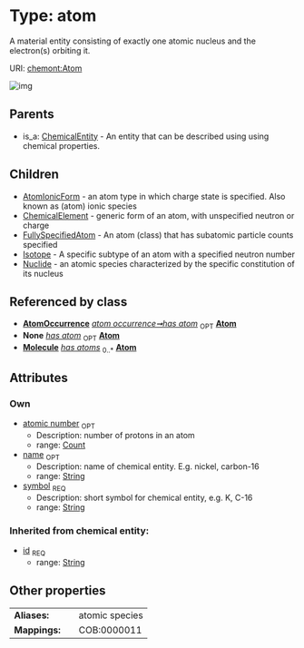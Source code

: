 
# Type: atom


A material entity consisting of exactly one atomic nucleus and the electron(s) orbiting it.

URI: [chemont:Atom](https://w3id.org/chemont/Atom)


![img](http://yuml.me/diagram/nofunky;dir:TB/class/[Nuclide],[Molecule],[Isotope],[FullySpecifiedAtom],[ChemicalEntity],[ChemicalElement],[AtomOccurrence],[AtomIonicForm],[AtomOccurrence]-%20has%20atom%200..1>[Atom&#124;atomic_number:count%20%3F;symbol(pk):string;name:string%20%3F;id(i):string],[Molecule]-%20has%20atoms%200..*>[Atom],[Atom]^-[Nuclide],[Atom]^-[Isotope],[Atom]^-[FullySpecifiedAtom],[Atom]^-[ChemicalElement],[Atom]^-[AtomIonicForm],[ChemicalEntity]^-[Atom])

## Parents

 *  is_a: [ChemicalEntity](ChemicalEntity.md) - An entity that can be described using using chemical properties.

## Children

 * [AtomIonicForm](AtomIonicForm.md) - an atom type in which charge state is specified. Also known as (atom) ionic species
 * [ChemicalElement](ChemicalElement.md) - generic form of an atom, with unspecified neutron or charge
 * [FullySpecifiedAtom](FullySpecifiedAtom.md) - An atom (class) that has subatomic particle counts specified
 * [Isotope](Isotope.md) - A specific subtype of an atom with a specified neutron number
 * [Nuclide](Nuclide.md) - an atomic species characterized by the specific constitution of its nucleus

## Referenced by class

 *  **[AtomOccurrence](AtomOccurrence.md)** *[atom occurrence➞has atom](atom_occurrence_has_atom.md)*  <sub>OPT</sub>  **[Atom](Atom.md)**
 *  **None** *[has atom](has_atom.md)*  <sub>OPT</sub>  **[Atom](Atom.md)**
 *  **[Molecule](Molecule.md)** *[has atoms](has_atoms.md)*  <sub>0..*</sub>  **[Atom](Atom.md)**

## Attributes


### Own

 * [atomic number](atomic_number.md)  <sub>OPT</sub>
    * Description: number of protons in an atom
    * range: [Count](types/Count.md)
 * [name](name.md)  <sub>OPT</sub>
    * Description: name of chemical entity. E.g. nickel, carbon-16
    * range: [String](types/String.md)
 * [symbol](symbol.md)  <sub>REQ</sub>
    * Description: short symbol for chemical entity, e.g. K, C-16
    * range: [String](types/String.md)

### Inherited from chemical entity:

 * [id](id.md)  <sub>REQ</sub>
    * range: [String](types/String.md)

## Other properties

|  |  |  |
| --- | --- | --- |
| **Aliases:** | | atomic species |
| **Mappings:** | | COB:0000011 |


